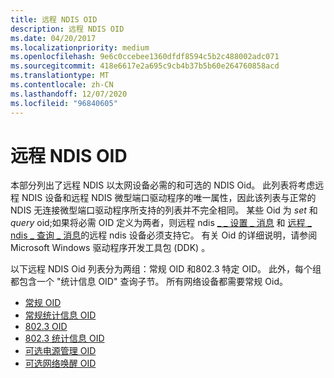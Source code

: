 ```yaml
---
title: 远程 NDIS OID
description: 远程 NDIS OID
ms.date: 04/20/2017
ms.localizationpriority: medium
ms.openlocfilehash: 9e6c0ccebee1360dfdf8594c5b2c488002adc071
ms.sourcegitcommit: 418e6617e2a695c9cb4b37b5b60e264760858acd
ms.translationtype: MT
ms.contentlocale: zh-CN
ms.lasthandoff: 12/07/2020
ms.locfileid: "96840605"
---
```

# <a name="remote-ndis-oids"></a>远程 NDIS OID





本部分列出了远程 NDIS 以太网设备必需的和可选的 NDIS Oid。 此列表将考虑远程 NDIS 设备和远程 NDIS 微型端口驱动程序的唯一属性，因此该列表与正常的 NDIS 无连接微型端口驱动程序所支持的列表并不完全相同。 某些 Oid 为 *set* 和 *query* oid;如果将必需 OID 定义为两者，则远程 ndis [ \_ \_ 设置 \_ 消息](remote-ndis-set-msg.md) 和 [远程 \_ ndis \_ 查询 \_ 消息](remote-ndis-query-msg.md)的远程 ndis 设备必须支持它。 有关 Oid 的详细说明，请参阅 Microsoft Windows 驱动程序开发工具包 (DDK) 。

以下远程 NDIS Oid 列表分为两组：常规 OID 和802.3 特定 OID。 此外，每个组都包含一个 "统计信息 OID" 查询子节。 所有网络设备都需要常规 Oid。

-   [常规 OID](general-oids2.md)
-   [常规统计信息 OID](general-statistic-oids.md)
-   [802.3 OID](802-3-oids.md)
-   [802.3 统计信息 OID](802-3-statistic-oids.md)
-   [可选电源管理 OID](optional-power-management-oids.md)
-   [可选网络唤醒 OID](optional-network-wake-up-oids.md)

 

 





